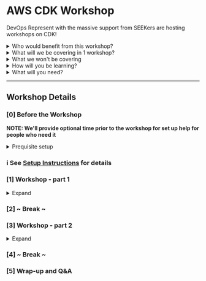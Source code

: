 # AWS CDK Workshop

DevOps Represent with the massive support from SEEKers are hosting workshops on CDK!

<details><summary>Who would benefit from this workshop?</summary><p>

- People in tech exploring options for 'infrastructure as code'
- Anyone looking to add new skills to their resume
- People in tech curious about CDK, but haven't had a chance to use it
- Engineers looking to broaden their infrastructure knowledge

</p></details>

<details><summary>What will we be covering in 1 workshop?</summary><p>

- Introduction to AWS Cloud Development Kit (CDK)
- Building and deploying a CDK project
- Creating your own CDK constructs
- Environment configuration for the real world

</p></details>

<details><summary>What we won't be covering</summary><p>

- This will not be covering AWS cloud 101 topics, see our previous bootcamp content for this
- Javascript/Typescript coding fundamentals

</p></details>

<details><summary>How will you be learning?</summary><p>

The workshop will be a mix of theoretical, hands-on, collaboration and solo work.

</p></details>

<details><summary>What will you need?</summary><p>

See [Before the Workshop](#0-before-the-workshop)

</p></details>

***

## Workshop Details

### [0] Before the Workshop
**NOTE: We'll provide optional time prior to the workshop for set up help for people who need it**

<details>
  <summary>Prequisite setup</summary>

- Install a code editor with Typescript support ([Visual Studio Code](https://code.visualstudio.com/) is recommended)
- Install [NodeJS](https://nodejs.org/en/download/current/)
- Have an AWS account and associated credentials (eg. an IAM user) with "AdministratorAccess"
- Install AWS CLI and configure it with the credentials
- Clone the workshop repository

</details>

### ℹ See [Setup Instructions](./workshop-content/00-set-up.md) for details

### [1] Workshop - part 1
<details>
  <summary>Expand</summary>

- CDK concepts
  - Constructs, Stack, App
- Working with the CDK CLI
  - CDK synth
  - CDK diff
  - CDK deploy

</details>

### [2] ~ Break ~

### [3] Workshop - part 2
<details>
  <summary>Expand</summary>

- Create and deploy a custom construct
- Deploying to different environments
- Cleanup

</details>

### [4] ~ Break ~

### [5] Wrap-up and Q&A
